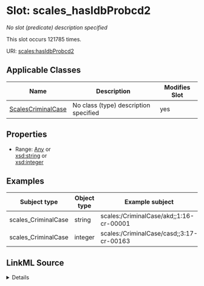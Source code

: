 

# Slot: scales_hasIdbProbcd2


_No slot (predicate) description specified_






This slot occurs 121785 times.


URI: [scales:hasIdbProbcd2](http://schemas.scales-okn.org/rdf/scales#hasIdbProbcd2)



<!-- no inheritance hierarchy -->





## Applicable Classes

| Name | Description | Modifies Slot |
| --- | --- | --- |
| [ScalesCriminalCase](../classes/ScalesCriminalCase.md) | No class (type) description specified |  yes  |







## Properties

* Range: [Any](../classes/Any.md)&nbsp;or&nbsp;<br />[xsd:string](http://www.w3.org/2001/XMLSchema#string)&nbsp;or&nbsp;<br />[xsd:integer](http://www.w3.org/2001/XMLSchema#integer)






## Examples

| Subject type | Object type | Example subject | Example object | Occurrences |
| --- | --- | --- | --- | --- |
| scales_CriminalCase | string | scales:/CriminalCase/akd;;1:16-cr-00001 | -8 | 114722 |
| scales_CriminalCase | integer | scales:/CriminalCase/casd;;3:17-cr-00163 | -8 | 7063 |




## LinkML Source

<details>

```yaml
name: scales_hasIdbProbcd2
annotations:
  count:
    tag: count
    value: 121785
description: No slot (predicate) description specified
examples:
- object:
    example_object: '-8'
    example_object_type: string
    example_predicate: scales:hasIdbProbcd2
    example_subject: scales:/CriminalCase/akd;;1:16-cr-00001
    example_subject_type: scales_CriminalCase
- object:
    example_object: '-8'
    example_object_type: integer
    example_predicate: scales:hasIdbProbcd2
    example_subject: scales:/CriminalCase/casd;;3:17-cr-00163
    example_subject_type: scales_CriminalCase
from_schema: scales-kg
rank: 1000
slot_uri: scales:hasIdbProbcd2
alias: scales_hasIdbProbcd2
domain_of:
- scales_CriminalCase
range: Any
any_of:
- range: string
- range: integer

```
</details>
